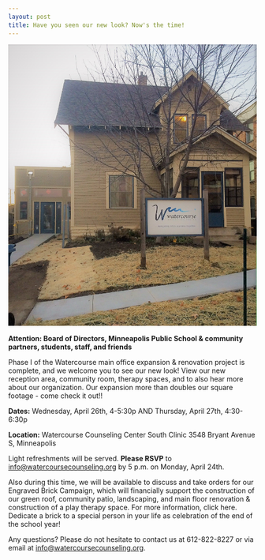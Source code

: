 ```yaml
---
layout: post
title: Have you seen our new look? Now's the time!
---
```


![picture of south clinic](/FullSizeRender.jpg)

**Attention: Board of Directors, Minneapolis Public School & community partners, students, staff, and friends**

Phase I of the Watercourse main office expansion & renovation project is complete, and we welcome you to see our new look! View our new reception area, community room, therapy spaces, and to also hear more about our organization. Our expansion more than doubles our square footage - come check it out!!

**Dates:** 
Wednesday, April 26th, 4-5:30p
AND
Thursday, April 27th, 4:30-6:30p

**Location:**
Watercourse Counseling Center South Clinic
3548 Bryant Avenue S, Minneapolis

Light refreshments will be served.
**Please RSVP** to info@watercoursecounseling.org by 5 p.m. on Monday, April 24th.

Also during this time, we will be available to discuss and take orders for our Engraved Brick Campaign, which will financially support the construction of our green roof, community patio, landscaping, and main floor renovation & construction of a play therapy space. For more information, click here.  Dedicate a brick to a special person in your life as celebration of the end of the school year!

Any questions? Please do not hesitate to contact us at 612-822-8227 or via email at info@watercoursecounseling.org.  
